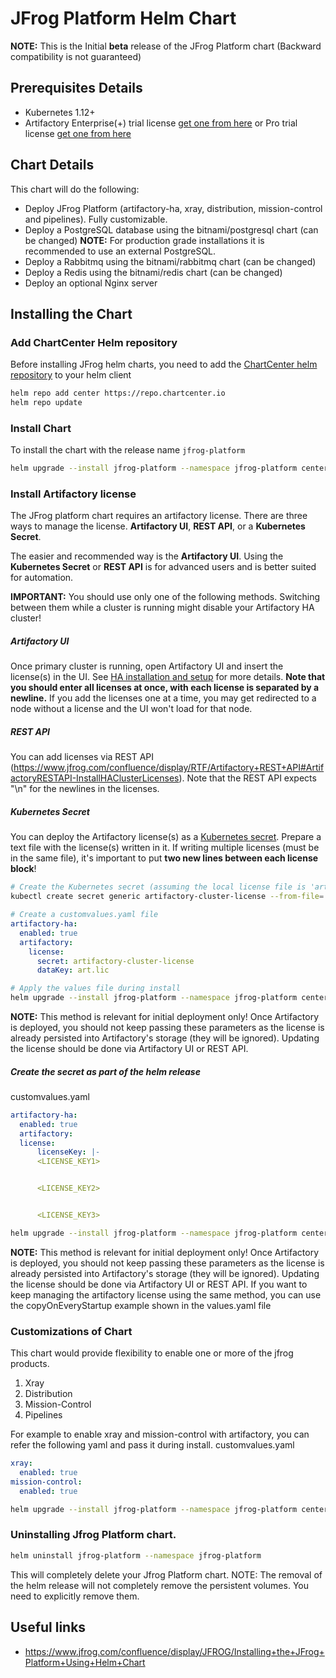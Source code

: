 # JFrog Platform Helm Chart

**NOTE:** This is the Initial **beta** release of the JFrog Platform chart (Backward compatibility is not guaranteed)

## Prerequisites Details

* Kubernetes 1.12+
* Artifactory Enterprise(+) trial license [get one from here](https://jfrog.com/platform/free-trial/) or Pro trial license [get one from here](https://www.jfrog.com/artifactory/free-trial/)

## Chart Details
This chart will do the following:

* Deploy JFrog Platform (artifactory-ha, xray, distribution, mission-control and pipelines). Fully customizable.
* Deploy a PostgreSQL database using the bitnami/postgresql chart (can be changed) **NOTE:** For production grade installations it is recommended to use an external PostgreSQL.
* Deploy a Rabbitmq using the bitnami/rabbitmq chart (can be changed)
* Deploy a Redis using the bitnami/redis chart (can be changed)
* Deploy an optional Nginx server

## Installing the Chart

### Add ChartCenter Helm repository

Before installing JFrog helm charts, you need to add the [ChartCenter helm repository](https://chartcenter.io) to your helm client

```bash
helm repo add center https://repo.chartcenter.io
helm repo update
```

### Install Chart
To install the chart with the release name `jfrog-platform`
```bash
helm upgrade --install jfrog-platform --namespace jfrog-platform center/jfrog/jfrog-platform
```

### Install Artifactory license
The JFrog platform chart requires an artifactory license. There are three ways to manage the license. **Artifactory UI**, **REST API**, or a **Kubernetes Secret**.

The easier and recommended way is the **Artifactory UI**. Using the **Kubernetes Secret** or **REST API** is for advanced users and is better suited for automation.

**IMPORTANT:** You should use only one of the following methods. Switching between them while a cluster is running might disable your Artifactory HA cluster!

##### Artifactory UI
Once primary cluster is running, open Artifactory UI and insert the license(s) in the UI. See [HA installation and setup](https://www.jfrog.com/confluence/display/RTF/HA+Installation+and+Setup) for more details. **Note that you should enter all licenses at once, with each license is separated by a newline.** If you add the licenses one at a time, you may get redirected to a node without a license and the UI won't load for that node.

##### REST API
You can add licenses via REST API (https://www.jfrog.com/confluence/display/RTF/Artifactory+REST+API#ArtifactoryRESTAPI-InstallHAClusterLicenses). Note that the REST API expects "\n" for the newlines in the licenses.

##### Kubernetes Secret
You can deploy the Artifactory license(s) as a [Kubernetes secret](https://kubernetes.io/docs/concepts/configuration/secret/).
Prepare a text file with the license(s) written in it. If writing multiple licenses (must be in the same file), it's important to put **two new lines between each license block**!
```bash
# Create the Kubernetes secret (assuming the local license file is 'art.lic')
kubectl create secret generic artifactory-cluster-license --from-file=./art.lic
```

```yaml
# Create a customvalues.yaml file
artifactory-ha:
  enabled: true
  artifactory:
    license:
      secret: artifactory-cluster-license
      dataKey: art.lic
```
```bash
# Apply the values file during install
helm upgrade --install jfrog-platform --namespace jfrog-platform center/jfrog/jfrog-platform -f customvalues.yaml
```
**NOTE:** This method is relevant for initial deployment only! Once Artifactory is deployed, you should not keep passing these parameters as the license is already persisted into Artifactory's storage (they will be ignored).
Updating the license should be done via Artifactory UI or REST API.

##### Create the secret as part of the helm release
customvalues.yaml
```yaml
artifactory-ha:
  enabled: true
  artifactory:
  license:
      licenseKey: |-
      <LICENSE_KEY1>


      <LICENSE_KEY2>


      <LICENSE_KEY3>
```

```bash
helm upgrade --install jfrog-platform --namespace jfrog-platform center/jfrog/jfrog-platform -f customvalues.yaml
```
**NOTE:** This method is relevant for initial deployment only! Once Artifactory is deployed, you should not keep passing these parameters as the license is already persisted into Artifactory's storage (they will be ignored).
Updating the license should be done via Artifactory UI or REST API.
If you want to keep managing the artifactory license using the same method, you can use the copyOnEveryStartup example shown in the values.yaml file

### Customizations of Chart

This chart would provide flexibility to enable one or more of the jfrog products.
1. Xray
2. Distribution
3. Mission-Control
4. Pipelines

For example to enable xray and mission-control with artifactory, you can refer the following yaml and pass it during install.
customvalues.yaml
```yaml
xray:
  enabled: true
mission-control:
  enabled: true
````
```bash
helm upgrade --install jfrog-platform --namespace jfrog-platform center/jfrog/jfrog-platform -f customvalues.yaml
```

### Uninstalling Jfrog Platform chart.

```bash
helm uninstall jfrog-platform --namespace jfrog-platform
```
This will completely delete your Jfrog Platform chart. NOTE: The removal of the helm release will not completely remove the persistent volumes. You need to explicitly remove them.

## Useful links

- https://www.jfrog.com/confluence/display/JFROG/Installing+the+JFrog+Platform+Using+Helm+Chart
